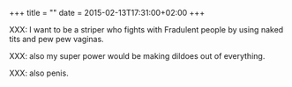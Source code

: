 +++
title = ""
date = 2015-02-13T17:31:00+02:00
+++

XXX: I want to be a striper who fights with Fradulent people by using naked tits and pew pew vaginas.


XXX: also my super power would be making dildoes out of everything.


XXX: also penis.


